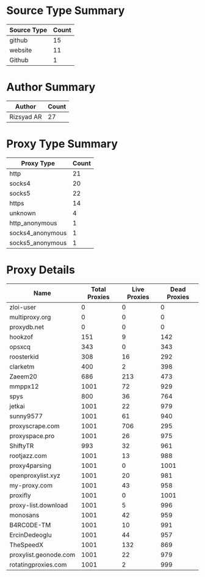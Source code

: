 # Source Type Summary

| Source Type | Count |
|-------------|-------|
| github | 15 |
| website | 11 |
| Github | 1 |


# Author Summary

| Author | Count |
|--------|-------|
| Rizsyad AR | 27 |


# Proxy Type Summary

| Proxy Type | Count |
|------------|-------|
| http | 21 |
| socks4 | 20 |
| socks5 | 22 |
| https | 14 |
| unknown | 4 |
| http_anonymous | 1 |
| socks4_anonymous | 1 |
| socks5_anonymous | 1 |


# Proxy Details

| Name | Total Proxies | Live Proxies | Dead Proxies |
|------|---------------|--------------|---------------|
| zloi-user | 0 | 0 | 0 |
| multiproxy.org | 0 | 0 | 0 |
| proxydb.net | 0 | 0 | 0 |
| hookzof | 151 | 9 | 142 |
| opsxcq | 343 | 0 | 343 |
| roosterkid | 308 | 16 | 292 |
| clarketm | 400 | 2 | 398 |
| Zaeem20 | 686 | 213 | 473 |
| mmppx12 | 1001 | 72 | 929 |
| spys | 800 | 36 | 764 |
| jetkai | 1001 | 22 | 979 |
| sunny9577 | 1001 | 61 | 940 |
| proxyscrape.com | 1001 | 706 | 295 |
| proxyspace.pro | 1001 | 26 | 975 |
| ShiftyTR | 993 | 32 | 961 |
| rootjazz.com | 1001 | 13 | 988 |
| proxy4parsing | 1001 | 0 | 1001 |
| openproxylist.xyz | 1001 | 20 | 981 |
| my-proxy.com | 1001 | 43 | 958 |
| proxifly | 1001 | 0 | 1001 |
| proxy-list.download | 1001 | 5 | 996 |
| monosans | 1001 | 42 | 959 |
| B4RC0DE-TM | 1001 | 10 | 991 |
| ErcinDedeoglu | 1001 | 44 | 957 |
| TheSpeedX | 1001 | 132 | 869 |
| proxylist.geonode.com | 1001 | 22 | 979 |
| rotatingproxies.com | 1001 | 2 | 999 |
